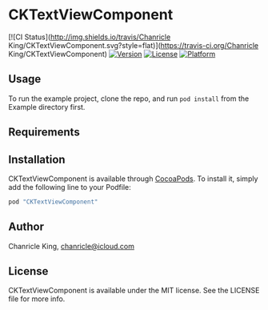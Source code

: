 # CKTextViewComponent

[![CI Status](http://img.shields.io/travis/Chanricle King/CKTextViewComponent.svg?style=flat)](https://travis-ci.org/Chanricle King/CKTextViewComponent)
[![Version](https://img.shields.io/cocoapods/v/CKTextViewComponent.svg?style=flat)](http://cocoapods.org/pods/CKTextViewComponent)
[![License](https://img.shields.io/cocoapods/l/CKTextViewComponent.svg?style=flat)](http://cocoapods.org/pods/CKTextViewComponent)
[![Platform](https://img.shields.io/cocoapods/p/CKTextViewComponent.svg?style=flat)](http://cocoapods.org/pods/CKTextViewComponent)

## Usage

To run the example project, clone the repo, and run `pod install` from the Example directory first.

## Requirements

## Installation

CKTextViewComponent is available through [CocoaPods](http://cocoapods.org). To install
it, simply add the following line to your Podfile:

```ruby
pod "CKTextViewComponent"
```

## Author

Chanricle King, chanricle@icloud.com

## License

CKTextViewComponent is available under the MIT license. See the LICENSE file for more info.
